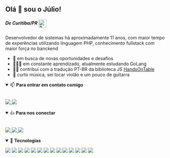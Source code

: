 ## Olá 👋 sou o Júlio!
##### De Curitiba/PR <img class="emoji" title="Brasil" alt="Brasil" src="https://github.githubassets.com/images/icons/emoji/unicode/1f1e7-1f1f7.png?v8" height="25" width="25" align="absmiddle">

<p>
Desenvolvedor de sistemas há aproximadamente 11 anos, com maior tempo de experências utilizando linguagem PHP, conhecimento fullstack com maior força no banckend
</p>

- 🤝 em busca de novas oportunidades e desafios
- 👨🏽‍💻 em constante aprendizado, atualmente estudando GoLang
- 🤜🤛 contribuí com a tradução PT-BR da biblioteca JS [HandsOnTable](https://github.com/handsontable/handsontable)
- 🎸 curto música, sei tocar violão e um pouco de guitarra

<details open>
<summary> 📫 <b>Para entrar em contato comigo</b></summary>  
  <br>
  <p align = "left">    
    <a href="https://wa.me/5541988654956" target="_blank">
      <img src="https://img.shields.io/badge/WHATSAPP-%2325D366.svg?&style=for-the-badge&logo=whatsapp&logoColor=white"/>
    </a>
    <a href="mailto:juliozuppa@gmail.com" target="_blank">
      <img src="https://img.shields.io/badge/gmail-%23D14836.svg?&style=for-the-badge&logo=gmail&logoColor=white"/>
    </a>    
  </p>  
</details>

<details open>
<summary> 👍 <b>Para nos conectar</b></summary>
  <br>
  <p align = "left">    
    <a href="https://www.linkedin.com/in/juliozuppa/" target="_blank">
      <img src="https://img.shields.io/badge/linkedin-%230077B5.svg?&style=for-the-badge&logo=linkedin&logoColor=white"/>
    </a>   
    <a href="https://www.facebook.com/julio.zuppa/" target="_blank">
      <img src="https://img.shields.io/badge/facebook-%231877F2.svg?&style=for-the-badge&logo=facebook&logoColor=white"/>
    </a>   
    <a href="https://www.instagram.com/juliozuppa/" target="_blank">
      <img src="https://img.shields.io/badge/instagram-%23E4405F.svg?&style=for-the-badge&logo=instagram&logoColor=white"/>
    </a>
  </p>
</details>


<details open>
<summary> 🚀 <b>Tecnologias</b></summary>
<p>
  <img src="https://img.shields.io/badge/php-%23777BB4.svg?&style=for-the-badge&logo=php&logoColor=white"/>
  <img src="https://img.shields.io/badge/laravel%20-%23FF2D20.svg?&style=for-the-badge&logo=laravel&logoColor=white"/>
  <img src="https://img.shields.io/badge/javascript%20-%23323330.svg?&style=for-the-badge&logo=javascript&logoColor=%23F7DF1E"/>
  <img src="https://img.shields.io/badge/jquery%20-%230769AD.svg?&style=for-the-badge&logo=jquery&logoColor=white"/>
  <img src="https://img.shields.io/badge/html5%20-%23E34F26.svg?&style=for-the-badge&logo=html5&logoColor=white"/>
  <img src="https://img.shields.io/badge/css3%20-%231572B6.svg?&style=for-the-badge&logo=css3&logoColor=white"/>
  <img src="https://img.shields.io/badge/bootstrap%20-%23563D7C.svg?&style=for-the-badge&logo=bootstrap&logoColor=white"/>
  <img src="https://img.shields.io/badge/java-%23ED8B00.svg?&style=for-the-badge&logo=java&logoColor=white"/>
  <img src="https://img.shields.io/badge/spring%20-%236DB33F.svg?&style=for-the-badge&logo=spring&logoColor=white"/>
  <img src="https://img.shields.io/badge/python%20-%2314354C.svg?&style=for-the-badge&logo=python&logoColor=white"/>
  <img src="https://img.shields.io/badge/shell_script%20-%23121011.svg?&style=for-the-badge&logo=gnu-bash&logoColor=white"/>
  <img src="https://img.shields.io/badge/mysql-%2300f.svg?&style=for-the-badge&logo=mysql&logoColor=white"/>
  <img src="https://img.shields.io/badge/postgres-%23316192.svg?&style=for-the-badge&logo=postgresql&logoColor=white"/>
  <img src="https://img.shields.io/badge/sqlite-%2307405e.svg?&style=for-the-badge&logo=sqlite&logoColor=white"/>
</p>

<!--
Here are some ideas to get you started:

- 🔭 I’m currently working on ...
- 🌱 I’m currently learning ...
- 👯 I’m looking to collaborate on ...
- 🤔 I’m looking for help with ...
- 💬 Ask me about ...
- 📫 How to reach me: ...
- 😄 Pronouns: ...
- ⚡ Fun fact: ...
-->
